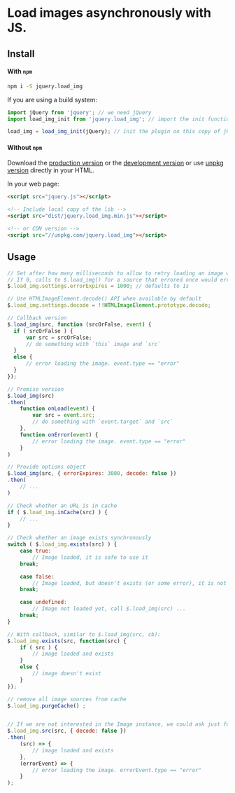 # Load images asynchronously with JS.

## Install

#### With `npm`

```sh
npm i -S jquery.load_img
```

If you are using a build system:

```js
import jQuery from 'jquery'; // we need jQuery
import load_img_init from 'jquery.load_img'; // import the init function of the plugin

load_img = load_img_init(jQuery); // init the plugin on this copy of jQuery
```

#### Without `npm`

Download the [production version][min] or the [development version][max]
or use [unpkg version][unpkg] directly in your HTML.

[min]: https://raw.github.com/duzun/jquery.load_img/master/dist/load_img.min.js
[max]: https://raw.github.com/duzun/jquery.load_img/master/dist/load_img.js
[unpkg]: https://unpkg.com/jquery.load_img

In your web page:

```html
<script src="jquery.js"></script>

<!-- Include local copy of the lib -->
<script src="dist/jquery.load_img.min.js"></script>

<!-- or CDN version -->
<script src="//unpkg.com/jquery.load_img"></script>
```

## Usage

```javascript
// Set after how many milliseconds to allow to retry loading an image which errored.
// If 0, calls to $.load_img() for a source that errored once would error all the time.
$.load_img.settings.errorExpires = 1000; // defaults to 1s

// Use HTMLImageElement.decode() API when available by default
$.load_img.settings.decode = !!HTMLImageElement.prototype.decode;

// Callback version
$.load_img(src, function (srcOrFalse, event) {
  if ( srcOrFalse ) {
      var src = srcOrFalse;
      // do something with `this` image and `src`
  }
  else {
      // error loading the image. event.type == "error"
  }
});

// Promise version
$.load_img(src)
.then(
    function onLoad(event) {
        var src = event.src;
        // do something with `event.target` and `src`
    },
    function onError(event) {
        // error loading the image. event.type == "error"
    }
)

// Provide options object
$.load_img(src, { errorExpires: 3000, decode: false })
.then(
    // ...
)

// Check whether an URL is in cache
if ( $.load_img.inCache(src) ) {
    // ...
}

// Check whether an image exists synchronously
switch ( $.load_img.exists(src) ) {
    case true:
        // Image loaded, it is safe to use it
    break;

    case false:
        // Image loaded, but doesn't exists (or some error), it is not safe to use it
    break;

    case undefined:
        // Image not loaded yet, call $.load_img(src) ...
    break;
}

// With callback, similar to $.load_img(src, cb):
$.load_img.exists(src, function(src) {
    if ( src ) {
        // image loaded and exists
    }
    else {
        // image doesn't exist
    }
});

// remove all image sources from cache
$.load_img.purgeCache() ;


// If we are not interested in the Image instance, we could ask just for the src of the image after it is preloaded
$.load_img.src(src, { decode: false })
.then(
    (src) => {
        // image loaded and exists
    },
    (errorEvent) => {
        // error loading the image. errorEvent.type == "error"
    }
);

```
